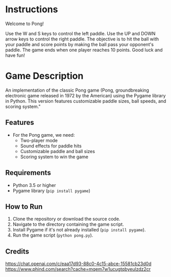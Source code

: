 # Instructions 

Welcome to Pong!

Use the W and S keys to control the left paddle.
Use the UP and DOWN arrow keys to control the right paddle.
The objective is to hit the ball with your paddle and score points by making the ball pass your opponent's paddle.
The game ends when one player reaches 10 points.
Good luck and have fun!

# Game Description 

An implementation of the classic Pong game (Pong, groundbreaking electronic game released in 1972 by the American) using the Pygame library in Python. This version features customizable paddle sizes, ball speeds, and scoring system."

## Features

- For the Pong game, we need:
  - Two-player mode
  - Sound effects for paddle hits
  - Customizable paddle and ball sizes
  - Scoring system to win the game

## Requirements

- Python  3.5 or higher
- Pygame library (`pip install pygame`)

## How to Run

1. Clone the repository or download the source code.
2. Navigate to the directory containing the game script.
3. Install Pygame if it's not already installed (`pip install pygame`).
4. Run the game script (`python pong.py`).


## Credits

https://chat.openai.com/c/eaa17d93-88c0-4c15-abce-15581cb23d0d
https://www.phind.com/search?cache=mqem7w1ucugtqbyeulzdz2cr
